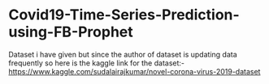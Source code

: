 # Covid19-Time-Series-Prediction-using-FB-Prophet

Dataset i have given but since the author of dataset is updating data frequently so here is the kaggle link for the dataset:- https://www.kaggle.com/sudalairajkumar/novel-corona-virus-2019-dataset

